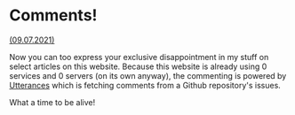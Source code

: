 <!-- {
    "desc": "Announcing comments"
} -->

# Comments!

[(09.07.2021)](/c/log/comments)

Now you can too express your exclusive disappointment in my stuff on select articles on this website. Because this website is already using 0 services and 0 servers (on its own anyway), the commenting is powered by [Utterances](https://utteranc.es/) which is fetching comments from a Github repository's issues.

What a time to be alive!

<mdcomment />